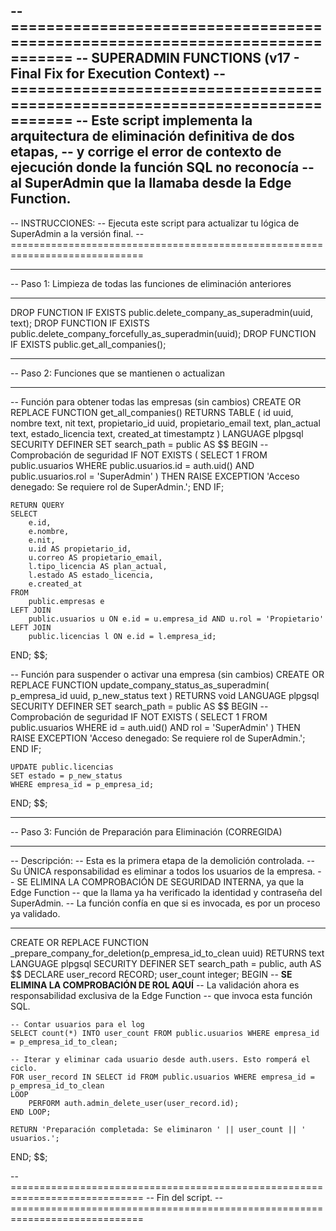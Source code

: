 -- =============================================================================
-- SUPERADMIN FUNCTIONS (v17 - Final Fix for Execution Context)
-- =============================================================================
-- Este script implementa la arquitectura de eliminación definitiva de dos etapas,
-- y corrige el error de contexto de ejecución donde la función SQL no reconocía
-- al SuperAdmin que la llamaba desde la Edge Function.
--
-- INSTRUCCIONES:
-- Ejecuta este script para actualizar tu lógica de SuperAdmin a la versión final.
-- =============================================================================

-- -----------------------------------------------------------------------------
-- Paso 1: Limpieza de todas las funciones de eliminación anteriores
-- -----------------------------------------------------------------------------
DROP FUNCTION IF EXISTS public.delete_company_as_superadmin(uuid, text);
DROP FUNCTION IF EXISTS public.delete_company_forcefully_as_superadmin(uuid);
DROP FUNCTION IF EXISTS public.get_all_companies();


-- -----------------------------------------------------------------------------
-- Paso 2: Funciones que se mantienen o actualizan
-- -----------------------------------------------------------------------------

-- Función para obtener todas las empresas (sin cambios)
CREATE OR REPLACE FUNCTION get_all_companies()
RETURNS TABLE (
    id uuid,
    nombre text,
    nit text,
    propietario_id uuid,
    propietario_email text,
    plan_actual text,
    estado_licencia text,
    created_at timestamptz
)
LANGUAGE plpgsql
SECURITY DEFINER
SET search_path = public
AS $$
BEGIN
    -- Comprobación de seguridad
    IF NOT EXISTS (
        SELECT 1
        FROM public.usuarios
        WHERE public.usuarios.id = auth.uid() AND public.usuarios.rol = 'SuperAdmin'
    ) THEN
        RAISE EXCEPTION 'Acceso denegado: Se requiere rol de SuperAdmin.';
    END IF;

    RETURN QUERY
    SELECT
        e.id,
        e.nombre,
        e.nit,
        u.id AS propietario_id,
        u.correo AS propietario_email,
        l.tipo_licencia AS plan_actual,
        l.estado AS estado_licencia,
        e.created_at
    FROM
        public.empresas e
    LEFT JOIN
        public.usuarios u ON e.id = u.empresa_id AND u.rol = 'Propietario'
    LEFT JOIN
        public.licencias l ON e.id = l.empresa_id;
END;
$$;


-- Función para suspender o activar una empresa (sin cambios)
CREATE OR REPLACE FUNCTION update_company_status_as_superadmin(
    p_empresa_id uuid,
    p_new_status text
)
RETURNS void
LANGUAGE plpgsql
SECURITY DEFINER
SET search_path = public
AS $$
BEGIN
    -- Comprobación de seguridad
    IF NOT EXISTS (
        SELECT 1
        FROM public.usuarios
        WHERE id = auth.uid() AND rol = 'SuperAdmin'
    ) THEN
        RAISE EXCEPTION 'Acceso denegado: Se requiere rol de SuperAdmin.';
    END IF;

    UPDATE public.licencias
    SET estado = p_new_status
    WHERE empresa_id = p_empresa_id;
END;
$$;


-- -----------------------------------------------------------------------------
-- Paso 3: Función de Preparación para Eliminación (CORREGIDA)
-- -----------------------------------------------------------------------------
-- Descripción:
-- Esta es la primera etapa de la demolición controlada.
-- Su ÚNICA responsabilidad es eliminar a todos los usuarios de la empresa.
-- SE ELIMINA LA COMPROBACIÓN DE SEGURIDAD INTERNA, ya que la Edge Function
-- que la llama ya ha verificado la identidad y contraseña del SuperAdmin.
-- La función confía en que si es invocada, es por un proceso ya validado.
-- -----------------------------------------------------------------------------
CREATE OR REPLACE FUNCTION _prepare_company_for_deletion(p_empresa_id_to_clean uuid)
RETURNS text
LANGUAGE plpgsql
SECURITY DEFINER
SET search_path = public, auth
AS $$
DECLARE
    user_record RECORD;
    user_count integer;
BEGIN
    -- **SE ELIMINA LA COMPROBACIÓN DE ROL AQUÍ**
    -- La validación ahora es responsabilidad exclusiva de la Edge Function
    -- que invoca esta función SQL.

    -- Contar usuarios para el log
    SELECT count(*) INTO user_count FROM public.usuarios WHERE empresa_id = p_empresa_id_to_clean;

    -- Iterar y eliminar cada usuario desde auth.users. Esto romperá el ciclo.
    FOR user_record IN SELECT id FROM public.usuarios WHERE empresa_id = p_empresa_id_to_clean
    LOOP
        PERFORM auth.admin_delete_user(user_record.id);
    END LOOP;

    RETURN 'Preparación completada: Se eliminaron ' || user_count || ' usuarios.';
END;
$$;


-- =============================================================================
-- Fin del script.
-- =============================================================================